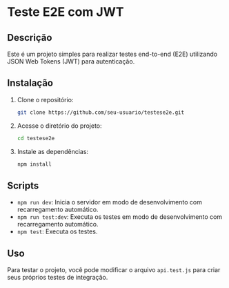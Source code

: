 # Teste E2E com JWT

## Descrição

Este é um projeto simples para realizar testes end-to-end (E2E) utilizando JSON Web Tokens (JWT) para autenticação.

## Instalação

1. Clone o repositório:

   ```bash
   git clone https://github.com/seu-usuario/testese2e.git
   ```

2. Acesse o diretório do projeto:

   ```bash
   cd testese2e
   ```

3. Instale as dependências:

   ```bash
   npm install
   ```

## Scripts

- `npm run dev`: Inicia o servidor em modo de desenvolvimento com recarregamento automático.
- `npm run test:dev`: Executa os testes em modo de desenvolvimento com recarregamento automático.
- `npm test`: Executa os testes.

## Uso

Para testar o projeto, você pode modificar o arquivo `api.test.js` para criar seus próprios testes de integração.

